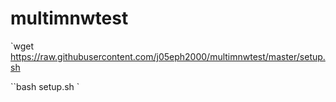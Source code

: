 # multimnwtest
`wget https://raw.githubusercontent.com/j05eph2000/multimnwtest/master/setup.sh

``bash setup.sh
`
